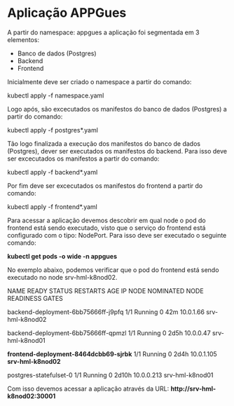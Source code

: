 # Aplicação APPGues

A partir do namespace: appgues a aplicação foi segmentada em 3 elementos:

- Banco de dados (Postgres)
- Backend
- Frontend


Inicialmente deve ser criado o namespace a partir do comando:

kubectl apply -f namespace.yaml

Logo após, são excecutados os manifestos do banco de dados (Postgres) a partir do comando:

kubectl apply -f postgres*.yaml

Tão logo finalizada a execução dos manifestos do banco de dados (Postgres), dever ser executados os manifestos do backend. Para isso deve ser excecutados os manifestos a partir do comando:

kubectl apply -f backend*.yaml

Por fim deve ser excecutados os manifestos do frontend a partir do comando:

kubectl apply -f frontend*.yaml

Para acessar a aplicação devemos descobrir em qual node o pod do frontend está sendo executado, visto que o serviço do frontend está configurado com o tipo: NodePort. Para isso deve ser executado o seguinte comando:

**kubectl get pods -o wide -n appgues**

No exemplo abaixo, podemos verificar que o pod do frontend está sendo executado no node srv-hml-k8nod02.


NAME                                   READY   STATUS    RESTARTS   AGE     IP           NODE              NOMINATED NODE   READINESS GATES

backend-deployment-6bb75666ff-j9pfq    1/1     Running   0          42m     10.0.1.66    srv-hml-k8nod02   <none>           <none>

backend-deployment-6bb75666ff-qpmzl    1/1     Running   0          2d5h    10.0.0.47    srv-hml-k8nod01   <none>           <none>

**frontend-deployment-8464dcbb69-sjrbk**   1/1     Running   0          2d4h    10.0.1.105   **srv-hml-k8nod02**   <none>           <none>

postgres-statefulset-0                 1/1     Running   0          2d10h   10.0.0.213   srv-hml-k8nod01   <none>           <none>


Com isso devemos acessar a aplicação através da URL: **http://srv-hml-k8nod02:30001**
